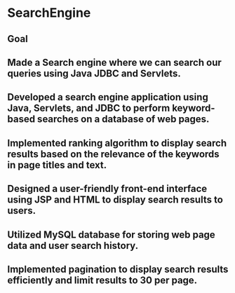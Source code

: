 # SearchEngine
## Goal
## Made a Search engine where we can search our queries using Java JDBC and Servlets.


  ##  Developed a search engine application using Java, Servlets, and JDBC to perform keyword-based searches on a database of web pages.
  ##  Implemented ranking algorithm to display search results based on the relevance of the keywords in page titles and text.
  ##  Designed a user-friendly front-end interface using JSP and HTML to display search results to users.
  ##  Utilized MySQL database for storing web page data and user search history.
  ##  Implemented pagination to display search results efficiently and limit results to 30 per page.
